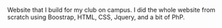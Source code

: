 Website that I build for my club on campus. I did the whole website from scratch using Boostrap, HTML, CSS, Jquery, and a bit of PhP.
